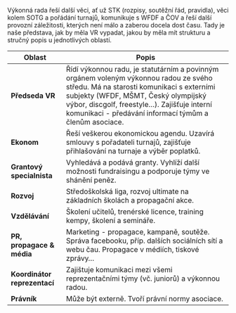 Výkonná rada řeší další věci, ať už STK (rozpisy, soutěžní řád, pravidla), věci kolem SOTG a pořádání turnajů, komunikuje s WFDF a ČOV a řeší další provozní záležitosti, kterých není málo a zaberou docela dost času. Tady je naše představa, jak by měla VR vypadat, jakou by měla mít strukturu a stručný popis u jednotlivých oblastí.


| Oblast        | Popis           |
| --- | --- |
| **Předseda VR** | Řídí výkonnou radu, je statutárním a povinným orgánem voleným výkonnou radou ze svého středu. Má na starosti komunikaci s externími subjekty (WFDF, MŠMT, Český olympijský výbor, discgolf, freestyle…). Zajišťuje interní komunikaci - předávání informací týmům a členům asociace. | 
| **Ekonom** | Řeší veškerou ekonomickou agendu. Uzavírá smlouvy s pořadateli turnajů, zajišťuje přihlašování na turnaje a výběr poplatků. |
| **Grantový specialnista** | Vyhledává a podává granty. Vyhlíží další možnosti fundraisingu a podporuje týmy ve shánění peněz. |
| **Rozvoj** | Středoškolská liga, rozvoj ultimate na základních školách a propagační akce. |
| **Vzdělávání** | Školení učitelů, trenérské licence, training kempy, školení a semináře. |
| **PR, propagace & média** | Marketing - propagace, kampaně, soutěže. Správa facebooku, příp. dalších sociálních sítí a webu čau. Propagace v médiích, tiskové zprávy… |
| **Koordinátor reprezentací** | Zajištuje komunikaci mezi všemi reprezentačními týmy (vč. juniorů) a výkonnou radou. |
| **Právník** | Může být externě. Tvoří právní normy asociace. |
